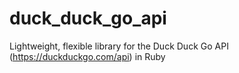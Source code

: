 duck_duck_go_api
================

Lightweight, flexible library for the Duck Duck Go API (https://duckduckgo.com/api) in Ruby
